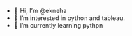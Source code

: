 - 👋 Hi, I’m @ekneha
- 👀 I’m interested in python and tableau.
- 🌱 I’m currently learning pythpn


<!---
ekneha/ekneha is a ✨ special ✨ repository because its `README.md` (this file) appears on your GitHub profile.
You can click the Preview link to take a look at your changes.
--->
